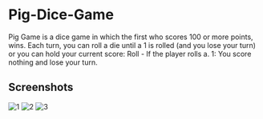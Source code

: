 # Pig-Dice-Game
Pig Game is a dice game in which the first who scores 100 or more points, wins. Each turn, you can roll a die until a 1 is rolled (and you lose your turn) or you can hold your current score: Roll - If the player rolls a. 1: You score nothing and lose your turn.

## Screenshots

![1](https://user-images.githubusercontent.com/25417307/86537061-0518d580-bef5-11ea-8a81-57079bfa3909.png)
![2](https://user-images.githubusercontent.com/25417307/86537062-06e29900-bef5-11ea-9ae3-eb8b73193d62.png)
![3](https://user-images.githubusercontent.com/25417307/86537064-077b2f80-bef5-11ea-8734-b6d8ed99d1c8.png)
